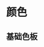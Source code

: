 # 颜色

## 基础色板

<ColorTokens />

<script setup>
import ColorTokens from '@/components/preset-colors/PresetColors.vue'
</script>
